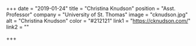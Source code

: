 +++
date = "2019-01-24"
title = "Christina Knudson"
position = "Asst. Professor"
company = "University of St. Thomas"
image = "cknudson.jpg"
alt = "Christina Knudson"
color = "#212121"
link1 = "https://cknudson.com/"
link2 = ""

+++
